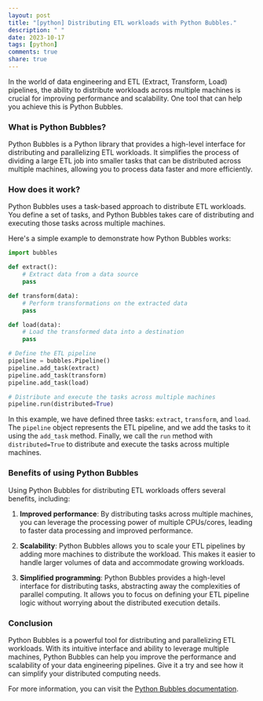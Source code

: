```yaml
---
layout: post
title: "[python] Distributing ETL workloads with Python Bubbles."
description: " "
date: 2023-10-17
tags: [python]
comments: true
share: true
---
```


In the world of data engineering and ETL (Extract, Transform, Load) pipelines, the ability to distribute workloads across multiple machines is crucial for improving performance and scalability. One tool that can help you achieve this is Python Bubbles.

### What is Python Bubbles?

Python Bubbles is a Python library that provides a high-level interface for distributing and parallelizing ETL workloads. It simplifies the process of dividing a large ETL job into smaller tasks that can be distributed across multiple machines, allowing you to process data faster and more efficiently.

### How does it work?

Python Bubbles uses a task-based approach to distribute ETL workloads. You define a set of tasks, and Python Bubbles takes care of distributing and executing those tasks across multiple machines.

Here's a simple example to demonstrate how Python Bubbles works:

```python
import bubbles

def extract():
    # Extract data from a data source
    pass

def transform(data):
    # Perform transformations on the extracted data
    pass

def load(data):
    # Load the transformed data into a destination
    pass

# Define the ETL pipeline
pipeline = bubbles.Pipeline()
pipeline.add_task(extract)
pipeline.add_task(transform)
pipeline.add_task(load)

# Distribute and execute the tasks across multiple machines
pipeline.run(distributed=True)
```

In this example, we have defined three tasks: `extract`, `transform`, and `load`. The `pipeline` object represents the ETL pipeline, and we add the tasks to it using the `add_task` method. Finally, we call the `run` method with `distributed=True` to distribute and execute the tasks across multiple machines.

### Benefits of using Python Bubbles

Using Python Bubbles for distributing ETL workloads offers several benefits, including:

1. **Improved performance**: By distributing tasks across multiple machines, you can leverage the processing power of multiple CPUs/cores, leading to faster data processing and improved performance.

2. **Scalability**: Python Bubbles allows you to scale your ETL pipelines by adding more machines to distribute the workload. This makes it easier to handle larger volumes of data and accommodate growing workloads.

3. **Simplified programming**: Python Bubbles provides a high-level interface for distributing tasks, abstracting away the complexities of parallel computing. It allows you to focus on defining your ETL pipeline logic without worrying about the distributed execution details.

### Conclusion

Python Bubbles is a powerful tool for distributing and parallelizing ETL workloads. With its intuitive interface and ability to leverage multiple machines, Python Bubbles can help you improve the performance and scalability of your data engineering pipelines. Give it a try and see how it can simplify your distributed computing needs.

For more information, you can visit the [Python Bubbles documentation](https://python-bubbles.readthedocs.io/).